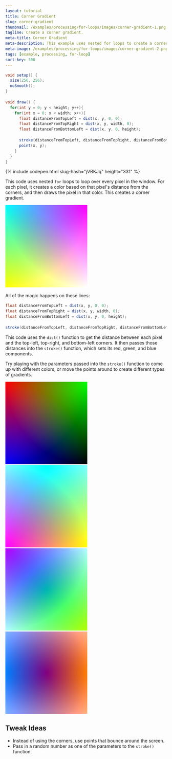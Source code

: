 ```yaml
---
layout: tutorial
title: Corner Gradient
slug: corner-gradient
thumbnail: /examples/processing/for-loops/images/corner-gradient-1.png
tagline: Create a corner gradient.
meta-title: Corner Gradient
meta-description: This example uses nested for loops to create a corner gradient.
meta-image: /examples/processing/for-loops/images/corner-gradient-2.png
tags: [example, processing, for-loop]
sort-key: 500
---
```


```java
void setup() {
  size(256, 256);
  noSmooth();
}

void draw() {
  for(int y = 0; y < height; y++){
    for(int x = 0; x < width; x++){
      float distanceFromTopLeft = dist(x, y, 0, 0);
      float distanceFromTopRight = dist(x, y, width, 0);
      float distanceFromBottomLeft = dist(x, y, 0, height);
      
      stroke(distanceFromTopLeft, distanceFromTopRight, distanceFromBottomLeft);
      point(x, y);
    }
  }
}
```

{% include codepen.html slug-hash="jVBKJq" height="331" %}

This code uses nested `for` loops to loop over every pixel in the window. For each pixel, it creates a color based on that pixel's distance from the corners, and then draws the pixel in that color. This creates a corner gradient.

![gradient](/examples/processing/for-loops/images/corner-gradient-3.png)

All of the magic happens on these lines:

```java
float distanceFromTopLeft = dist(x, y, 0, 0);
float distanceFromTopRight = dist(x, y, width, 0);
float distanceFromBottomLeft = dist(x, y, 0, height);
      
stroke(distanceFromTopLeft, distanceFromTopRight, distanceFromBottomLeft);
```

This code uses the `dist()` function to get the distance between each pixel and the top-left, top-right, and bottom-left corners. It then passes those distances into the `stroke()` function, which sets its red, green, and blue components.

Try playing with the parameters passed into the `stroke()` function to come up with different colors, or move the points around to create different types of gradients.

![gradient](/examples/processing/for-loops/images/corner-gradient-4.png) ![gradient](/examples/processing/for-loops/images/corner-gradient-5.png) ![gradient](/examples/processing/for-loops/images/corner-gradient-6.png) ![gradient](/examples/processing/for-loops/images/corner-gradient-7.png)


## Tweak Ideas
- Instead of using the corners, use points that bounce around the screen.
- Pass in a random number as one of the parameters to the `stroke()` function.
